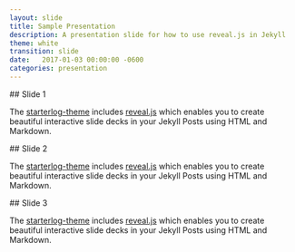 ```yaml
---
layout: slide
title: Sample Presentation
description: A presentation slide for how to use reveal.js in Jekyll
theme: white
transition: slide
date:   2017-01-03 00:00:00 -0600
categories: presentation
---
```


<section data-markdown>
## Slide 1

The [starterlog-theme](https://github.com/gadgetry-io/theme) includes [reveal.js](https://github.com/hakimel/reveal.js/) which
enables you to create beautiful interactive slide decks in your Jekyll Posts using HTML and Markdown.
</section>

<section data-markdown>
## Slide 2

The [starterlog-theme](https://github.com/gadgetry-io/theme) includes [reveal.js](https://github.com/hakimel/reveal.js/) which
enables you to create beautiful interactive slide decks in your Jekyll Posts using HTML and Markdown.
</section>

<section data-markdown>
## Slide 3

The [starterlog-theme](https://github.com/gadgetry-io/theme) includes [reveal.js](https://github.com/hakimel/reveal.js/) which
enables you to create beautiful interactive slide decks in your Jekyll Posts using HTML and Markdown.
</section>
